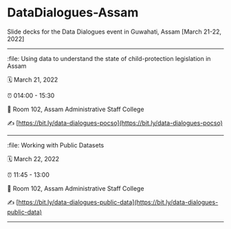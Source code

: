 # DataDialogues-Assam
Slide decks for the Data Dialogues event in Guwahati, Assam [March 21-22, 2022]

-----
:file:            Using data to understand the state of child-protection legislation in Assam

:spiral_calendar: March 21, 2022  

:alarm_clock:     014:00 - 15:30

:hotel:           Room 102, Assam Administrative Staff College

:writing_hand:    [https://bit.ly/data-dialogues-pocso](https://bit.ly/data-dialogues-pocso)

-----

:file:            Working with Public Datasets

:spiral_calendar: March 22, 2022  

:alarm_clock:     11:45 - 13:00

:hotel:           Room 102, Assam Administrative Staff College

:writing_hand:    [https://bit.ly/data-dialogues-public-data](https://bit.ly/data-dialogues-public-data)

-----

